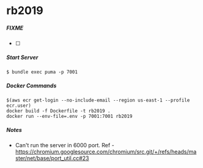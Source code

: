 # rb2019

##### FIXME
- [ ]

##### Start Server
```
$ bundle exec puma -p 7001
```

##### Docker Commands
```
$(aws ecr get-login --no-include-email --region us-east-1 --profile ecr.user)
docker build -f Dockerfile -t rb2019 .
docker run --env-file=.env -p 7001:7001 rb2019
```

##### Notes

- Can't run the server in 6000 port. Ref - https://chromium.googlesource.com/chromium/src.git/+/refs/heads/master/net/base/port_util.cc#23
